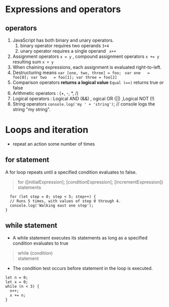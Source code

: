 # Expressions and operators
## operators 
1. JavaScript has both binary and unary operators.  
   1. binary operator requires two operands `3+4`  
    2. unary operator requires a single operand ` x++`
2.  Assignment operators `x = y` , compound assignment operators `x += y` resulting sum `x + y` 
3. When chaining expressions, each assignment is evaluated right-to-left.  
4. Destructuring means  `var [one, two, three] = foo;` ` var one   = foo[0];
var two   = foo[1];
var three = foo[2]`
5. Comparison operators  **returns a logical value** `Equal (==)` returns true or false
6. Arithmetic operators : (+, -, *, /)
7. Logical operators : Logical AND (&&) , ogical OR (||) ,Logical NOT (!)
8. String operators `console.log('my ' + 'string')`; // console logs the string "my string".

# Loops and iteration
* repeat an action some number of times
## for statement 
A for loop repeats until a specified condition evaluates to false. 
> for ([initialExpression]; [conditionExpression]; [incrementExpression])
statements        

```  
  for (let step = 0; step < 5; step++) {
  // Runs 5 times, with values of step 0 through 4.
  console.log('Walking east one step');
}
```   


## while statement 
* A while statement executes its statements as long as a specified condition evaluates to true
> while (condition)  
  statement   
* The condition test occurs before statement in the loop is executed.  
```   
let n = 0;
let x = 0;
while (n < 3) {
  n++;
  x += n;
}
```   

